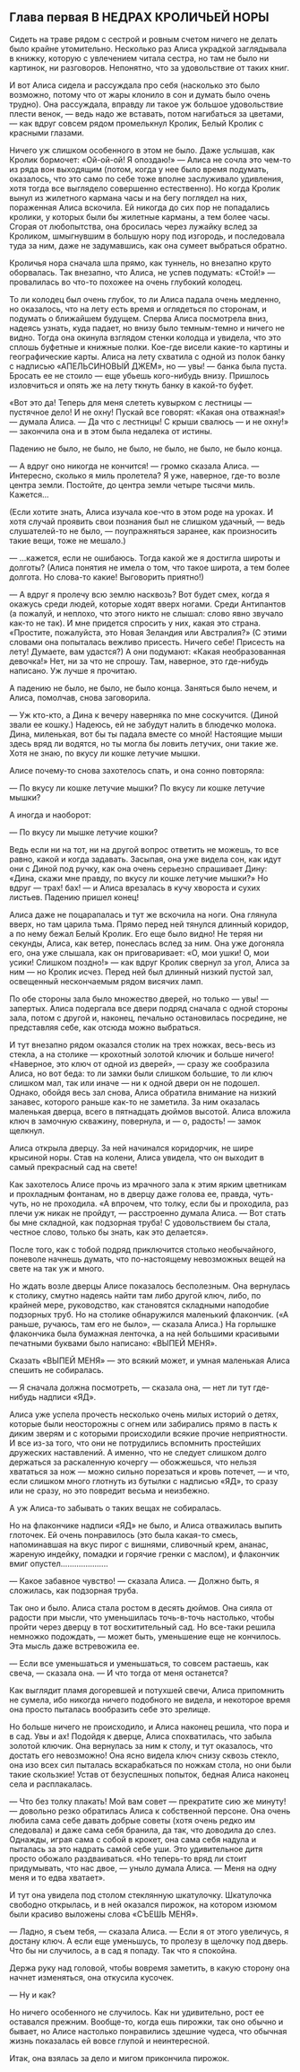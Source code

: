 ## Глава первая В НЕДРАХ КРОЛИЧЬЕЙ НОРЫ

Сидеть на траве рядом с сестрой и ровным счетом ничего не делать было крайне утомительно. Несколько раз Алиса украдкой заглядывала в книжку, которую с увлечением читала сестра, но там не было ни картинок, ни разговоров. Непонятно, что за удовольствие от таких книг.

И вот Алиса сидела и рассуждала про себя (насколько это было возможно, потому что от жары клонило в сон и думать было очень трудно). Она рассуждала, вправду ли такое уж большое удовольствие плести венок, — ведь надо же вставать, потом нагибаться за цветами, — как вдруг совсем рядом промелькнул Кролик, Белый Кролик с красными глазами.

Ничего уж слишком особенного в этом не было. Даже услышав, как Кролик бормочет: «Ой-ой-ой! Я опоздаю!» — Алиса не сочла это чем-то из ряда вон выходящим (потом, когда у нее было время подумать, оказалось, что это само по себе тоже вполне заслуживало удивления, хотя тогда все выглядело совершенно естественно). Но когда Кролик вынул из жилетного кармана часы и на бегу поглядел на них, пораженная Алиса вскочила. Ей никогда до сих пор не попадались кролики, у которых были бы жилетные карманы, а тем более часы. Сгорая от любопытства, она бросилась через лужайку вслед за Кроликом, шмыгнувшим в большую нору под изгородь, и последовала туда за ним, даже не задумавшись, как она сумеет выбраться обратно.

Кроличья нора сначала шла прямо, как туннель, но внезапно круто оборвалась. Так внезапно, что Алиса, не успев подумать: «Стой!» — провалилась во что-то похожее на очень глубокий колодец.

То ли колодец был очень глубок, то ли Алиса падала очень медленно, но оказалось, что на лету есть время и оглядеться по сторонам, и подумать о ближайшем будущем. Сперва Алиса посмотрела вниз, надеясь узнать, куда падает, но внизу было темным-темно и ничего не видно. Тогда она окинула взглядом стенки колодца и увидела, что это сплошь буфетные и книжные полки. Кое-где висели какие-то картины и географические карты. Алиса на лету схватила с одной из полок банку с надписью «АПЕЛЬСИНОВЫЙ ДЖЕМ», но — увы! — банка была пуста. Бросать ее не стоило — еще убьешь кого-нибудь внизу. Пришлось изловчиться и опять же на лету ткнуть банку в какой-то буфет.

«Вот это да! Теперь для меня слететь кувырком с лестницы — пустячное дело! И не охну! Пускай все говорят: «Какая она отважная!» — думала Алиса. — Да что с лестницы! С крыши свалюсь — и не охну!» — закончила она и в этом была недалека от истины.

Падению не было, не было, не было, не было, не было, не было конца.

— А вдруг оно никогда не кончится! — громко сказала Алиса. — Интересно, сколько я миль пролетела? Я уже, наверное, где-то возле центра земли. Постойте, до центра земли четыре тысячи миль. Кажется...

(Если хотите знать, Алиса изучала кое-что в этом роде на уроках. И хотя случай проявить свои познания был не слишком удачный, — ведь слушателей-то не было, — поупражняться заранее, как произносить такие вещи, тоже не мешало.)

— ...кажется, если не ошибаюсь. Тогда какой же я достигла широты и долготы? (Алиса понятия не имела о том, что такое широта, а тем более долгота. Но слова-то какие! Выговорить приятно!)

— А вдруг я пролечу всю землю насквозь? Вот будет смех, когда я окажусь среди людей, которые ходят вверх ногами. Среди Антипантов (а пожалуй, и неплохо, что этого никто не слышал: слово явно звучало как-то не так). И мне придется спросить у них, какая это страна. «Простите, пожалуйста, это Новая Зеландия или Австралия?» (С этими словами она попыталась вежливо присесть. Ничего себе! Присесть на лету! Думаете, вам удастся?) А они подумают: «Какая необразованная девочка!» Нет, ни за что не спрошу. Там, наверное, это где-нибудь написано. Уж лучше я прочитаю.

А падению не было, не было, не было конца. Заняться было нечем, и Алиса, помолчав, снова заговорила.

— Уж кто-кто, а Дина к вечеру наверняка по мне соскучится. (Диной звали ее кошку.) Надеюсь, ей не забудут налить в блюдечко молока. Дина, миленькая, вот бы ты падала вместе со мной! Настоящие мыши здесь вряд ли водятся, но ты могла бы ловить летучих, они такие же. Хотя не знаю, по вкусу ли кошке летучие мышки.

Алисе почему-то снова захотелось спать, и она сонно повторяла:

— По вкусу ли кошке летучие мышки? По вкусу ли кошке летучие мышки?

А иногда и наоборот:

— По вкусу ли мышке летучие кошки?

Ведь если ни на тот, ни на другой вопрос ответить не можешь, то все равно, какой и когда задавать. Засыпая, она уже видела сон, как идут они с Диной под ручку, как она очень серьезно спрашивает Дину: «Дина, скажи мне правду, по вкусу ли кошке летучие мышки?» Но вдруг — трах! бах! — и Алиса врезалась в кучу хвороста и сухих листьев. Падению пришел конец!

Алиса даже не поцарапалась и тут же вскочила на ноги. Она глянула вверх, но там царила тьма. Прямо перед ней тянулся длинный коридор, а по нему бежал Белый Кролик. Его еще было видно! Не теряя ни секунды, Алиса, как ветер, понеслась вслед за ним. Она уже догоняла его, она уже слышала, как он приговаривает: «О, мои ушки! О, мои усики! Слишком поздно!» — как вдруг Кролик свернул за угол, Алиса за ним — но Кролик исчез. Перед ней был длинный низкий пустой зал, освещенный нескончаемым рядом висячих ламп.

По обе стороны зала было множество дверей, но только — увы! — запертых. Алиса подергала все двери подряд сначала с одной стороны зала, потом с другой и, наконец, печально остановилась посредине, не представляя себе, как отсюда можно выбраться.

И тут внезапно рядом оказался столик на трех ножках, весь-весь из стекла, а на столике — крохотный золотой ключик и больше ничего! «Наверное, это ключ от одной из дверей», — сразу же сообразила Алиса, но вот беда: то ли замки были слишком большие, то ли ключ слишком мал, так или иначе — ни к одной двери он не подошел. Однако, обойдя весь зал снова, Алиса обратила внимание на низкий занавес, которого раньше как-то не заметила. За ним оказалась маленькая дверца, всего в пятнадцать дюймов высотой. Алиса вложила ключ в замочную скважину, повернула, и — о, радость! — замок щелкнул.

Алиса открыла дверцу. За ней начинался коридорчик, не шире крысиной норы. Став на колени, Алиса увидела, что он выходит в самый прекрасный сад на свете!

Как захотелось Алисе прочь из мрачного зала к этим ярким цветникам и прохладным фонтанам, но в дверцу даже голова ее, правда, чуть-чуть, но не проходила. «А впрочем, что толку, если бы и проходила, раз плечи уж никак не пройдут, — расстроенно думала Алиса. — Вот стать бы мне складной, как подзорная труба! С удовольствием бы стала, честное слово, только бы знать, как это делается».

После того, как с тобой подряд приключится столько необычайного, поневоле начнешь думать, что по-настоящему невозможных вещей на свете на так уж и много.

Но ждать возле дверцы Алисе показалось бесполезным. Она вернулась к столику, смутно надеясь найти там либо другой ключ, либо, по крайней мере, руководство, как становятся складными наподобие подзорных труб. Но на столике обнаружился маленький флакончик. («А раньше, ручаюсь, там его не было», — сказала Алиса.) На горлышке флакончика была бумажная ленточка, а на ней большими красивыми печатными буквами было написано: «ВЫПЕЙ МЕНЯ».

Сказать «ВЫПЕЙ МЕНЯ» — это всякий может, и умная маленькая Алиса спешить не собиралась.

— Я сначала должна посмотреть, — сказала она, — нет ли тут где-нибудь надписи «ЯД».

Алиса уже успела прочесть несколько очень милых историй о детях, которые были неосторожны с огнем или забирались прямо в пасть к диким зверям и с которыми происходили всякие прочие неприятности. И все из-за того, что они не потрудились вспомнить простейших дружеских наставлений. А именно, что не следует слишком долго держаться за раскаленную кочергу — обожжешься, что нельзя хвататься за нож — можно сильно порезаться и кровь потечет, — и что, если слишком много глотнуть из бутылки с надписью «ЯД», то сразу или не сразу, но это повредит весьма и неизбежно.

А уж Алиса-то забывать о таких вещах не собиралась.

Но на флакончике надписи «ЯД» не было, и Алиса отважилась выпить глоточек. Ей очень понравилось (это была какая-то смесь, напоминавшая на вкус пирог с вишнями, сливочный крем, ананас, жареную индейку, помадки и горячие гренки с маслом), и флакончик вмиг опустел.....................

— Какое забавное чувство! — сказала Алиса. — Должно быть, я сложилась, как подзорная труба.

Так оно и было. Алиса стала ростом в десять дюймов. Она сияла от радости при мысли, что уменьшилась точь-в-точь настолько, чтобы пройти через дверцу в тот восхитительный сад. Но все-таки решила немножко подождать, — может быть, уменьшение еще не кончилось. Эта мысль даже встревожила ее.

— Если все уменьшаться и уменьшаться, то совсем растаешь, как свеча, — сказала она. — И что тогда от меня останется?

Как выглядит пламя догоревшей и потухшей свечи, Алиса припомнить не сумела, ибо никогда ничего подобного не видела, и некоторое время она просто пыталась вообразить себе это зрелище.

Но больше ничего не происходило, и Алиса наконец решила, что пора и в сад. Увы и ах! Подойдя к дверце, Алиса спохватилась, что забыла золотой ключик. Она вернулась за ним к столу, и тут оказалось, что достать его невозможно! Она ясно видела ключ снизу сквозь стекло, она изо всех сил пыталась вскарабкаться по ножкам стола, но они были такие скользкие! Устав от безуспешных попыток, бедная Алиса наконец села и расплакалась.

— Что без толку плакать! Мой вам совет — прекратите сию же минуту! — довольно резко обратилась Алиса к собственной персоне. Она очень любила сама себе давать добрые советы (хотя очень редко им следовала) и даже сама себя бранила, да так, что доводила до слез. Однажды, играя сама с собой в крокет, она сама себя надула и пыталась за это надрать самой себе уши. Это удивительное дитя просто обожало раздваиваться. «Но теперь-то вряд ли стоит придумывать, что нас двое, — уныло думала Алиса. — Меня на одну меня и то едва хватает».

И тут она увидела под столом стеклянную шкатулочку. Шкатулочка свободно открылась, и в ней оказался пирожок, на котором изюмом были красиво выложены слова «СЪЕШЬ МЕНЯ».

— Ладно, я съем тебя, — сказала Алиса. — Если я от этого увеличусь, я достану ключ. А если еще уменьшусь, то пролезу в щелочку под дверь. Что бы ни случилось, а в сад я попаду. Так что я спокойна.

Держа руку над головой, чтобы вовремя заметить, в какую сторону она начнет изменяться, она откусила кусочек.

— Ну и как?

Но ничего особенного не случилось. Как ни удивительно, рост ее оставался прежним. Вообще-то, когда ешь пирожки, так оно обычно и бывает, но Алисе настолько понравились здешние чудеса, что обычная жизнь показалась ей вовсе глупой и неинтересной.

Итак, она взялась за дело и мигом прикончила пирожок.